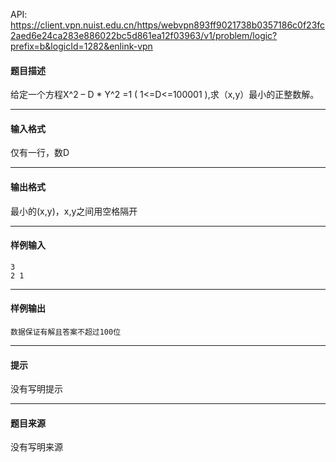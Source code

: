 API: https://client.vpn.nuist.edu.cn/https/webvpn893ff9021738b0357186c0f23fc2aed6e24ca283e886022bc5d861ea12f03963/v1/problem/logic?prefix=b&logicId=1282&enlink-vpn

#### 题目描述

给定一个方程X^2 – D \* Y^2 =1 ( 1<=D<=100001 ),求（x,y）最小的正整数解。

---

#### 输入格式

仅有一行，数D

---

#### 输出格式

最小的(x,y)，x,y之间用空格隔开

---

#### 样例输入
```
3
2 1

```

---

#### 样例输出
```
数据保证有解且答案不超过100位

```

---

#### 提示

没有写明提示

---

#### 题目来源

没有写明来源